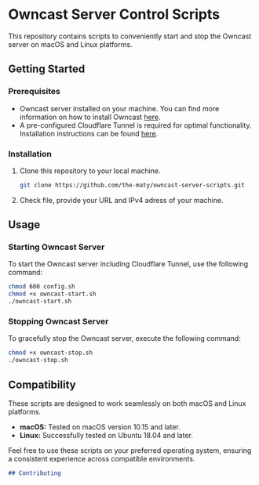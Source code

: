 # Owncast Server Control Scripts

This repository contains scripts to conveniently start and stop the Owncast server on macOS and Linux platforms.

## Getting Started

### Prerequisites

- Owncast server installed on your machine. You can find more information on how to install Owncast [here](https://owncast.online/docs/).
- A pre-configured Cloudflare Tunnel is required for optimal functionality. Installation instructions can be found [here](https://www.linkedin.com/pulse/cloudflare-tunnel-setup-docker-christian-rune).

### Installation

1. Clone this repository to your local machine.

   ```bash
   git clone https://github.com/the-maty/owncast-server-scripts.git
   ```

2. Check file, provide your URL and IPv4 adress of your machine.

## Usage

### Starting Owncast Server

To start the Owncast server including Cloudflare Tunnel, use the following command:

```bash
chmod 600 config.sh
chmod +x owncast-start.sh
./owncast-start.sh
```
### Stopping Owncast Server

To gracefully stop the Owncast server, execute the following command:

```bash
chmod +x owncast-stop.sh
./owncast-stop.sh
```

## Compatibility

These scripts are designed to work seamlessly on both macOS and Linux platforms.

- **macOS:** Tested on macOS version 10.15 and later.
- **Linux:** Successfully tested on Ubuntu 18.04 and later.

Feel free to use these scripts on your preferred operating system, ensuring a consistent experience across compatible environments.

```markdown
## Contributing
